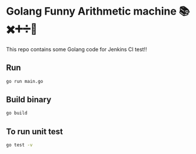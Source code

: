 # Golang Funny Arithmetic machine 📚✖️➕➗🔢
This repo contains some Golang code for Jenkins CI test!!

## Run
```bash
go run main.go
```

## Build binary
```bash
go build
```
## To run unit test
```bash
go test -v
```
